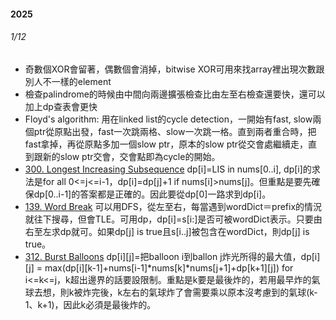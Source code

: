 #### 2025
###### 1/12
- 奇數個XOR會留著，偶數個會消掉，bitwise XOR可用來找array裡出現次數跟別人不一樣的element
- 檢查palindrome的時候由中間向兩邊擴張檢查比由左至右檢查還要快，還可以加上dp查表會更快
- Floyd's algorithm: 用在linked list的cycle detection，一開始有fast, slow兩個ptr從原點出發，fast一次跳兩格、slow一次跳一格。直到兩者重合時，把fast拿掉，再從原點多加一個slow ptr，原本的slow ptr從交會處繼續走，直到跟新的slow ptr交會，交會點即為cycle的開始。
- [300. Longest Increasing Subsequence](300.%20Longest%20Increasing%20Subsequence.cpp) dp[i]=LIS in nums[0..i], dp[i]的求法是for all 0<=j<=i-1，dp[i]=dp[j]+1 if nums[i]>nums[j]。但重點是要先確保dp[0..i-1]的答案都是正確的。因此要從dp[0]一路求到dp[i]。
- [139. Word Break](139.%20Word%20Break.cpp) 可以用DFS，從左至右，每當遇到wordDict＝prefix的情況就往下搜尋，但會TLE。可用dp，dp[i]=s[i:]是否可被wordDict表示。只要由右至左求dp就可。如果dp[j] is true且s[i..j]被包含在wordDict，則dp[j] is true。
- [312. Burst Balloons](312.%20Burst%20Balloons.cpp) dp[i][j]=把balloon i到ballon j炸光所得的最大值，dp[i][j] = max(dp[i][k-1]+nums[i-1]*nums[k]*nums[j+1]+dp[k+1][j]) for i<=k<=j，k超出邊界的話要設限制。重點是k要是最後炸的，若用最早炸的氣球去想，則k被炸完後，k左右的氣球炸了會需要乘以原本沒考慮到的氣球(k-1、k+1)，因此k必須是最後炸的。